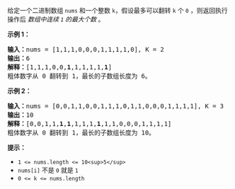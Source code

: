 给定一个二进制数组 `nums` 和一个整数 `k`，假设最多可以翻转 `k` 个 `0` ，则返回执行操作后 *数组中连续 `1` 的最大个数* 。

**示例 1：**

<pre><strong>输入：</strong>nums = [1,1,1,0,0,0,1,1,1,1,0], K = 2
<strong>输出：</strong>6
<strong>解释：</strong>[1,1,1,0,0,<strong>1</strong>,1,1,1,1,<strong>1</strong>]
粗体数字从 0 翻转到 1，最长的子数组长度为 6。</pre>

**示例 2：**

<pre><strong>输入：</strong>nums = [0,0,1,1,0,0,1,1,1,0,1,1,0,0,0,1,1,1,1], K = 3
<strong>输出：</strong>10
<strong>解释：</strong>[0,0,1,1,<strong>1</strong>,<strong>1</strong>,1,1,1,<strong>1</strong>,1,1,0,0,0,1,1,1,1]
粗体数字从 0 翻转到 1，最长的子数组长度为 10。</pre>

**提示：**

* `1 <= nums.length <= 10<sup>5</sup>`
* `nums[i]` 不是 `0` 就是 `1`
* `0 <= k <= nums.length`

